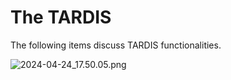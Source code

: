 # The TARDIS

The following items discuss TARDIS functionalities.

![2024-04-24_17.50.05.png](overgrown_root.png)